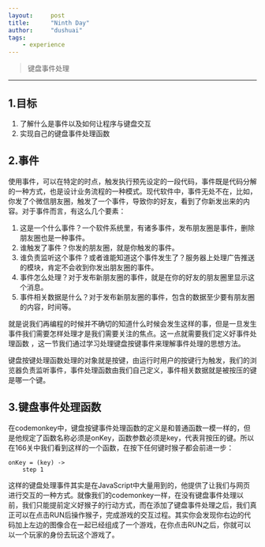 ```yaml
---
layout:     post
title:      "Ninth Day"
author:     "dushuai"
tags:
    - experience
---
```


> 键盘事件处理

<!--more-->

---

## 1.目标

1. 了解什么是事件以及如何让程序与键盘交互
2. 实现自己的键盘事件处理函数

## 2.事件

使用事件，可以在特定的时点，触发执行预先设定的一段代码，事件既是代码分解的一种方式，也是设计业务流程的一种模式。现代软件中，事件无处不在，比如，你发了个微信朋友圈，触发了一个事件，导致你的好友，看到了你新发出来的内容。对于事件而言，有这么几个要素：

1. 这是一个什么事件？一个软件系统里，有诸多事件，发布朋友圈是事件，删除朋友圈也是一种事件。
2. 谁触发了事件？你发的朋友圈，就是你触发的事件。
3. 谁负责监听这个事件？或者谁能知道这个事件发生了？服务器上处理广告推送的模块，肯定不会收到你发出朋友圈的事件。
4. 事件怎么处理？对于发布新朋友圈的事件，就是在你的好友的朋友圈里显示这个消息。
5. 事件相关数据是什么？对于发布新朋友圈的事件，包含的数据至少要有朋友圈的内容，时间等。

就是说我们再编程的时候并不确切的知道什么时候会发生这样的事，但是一旦发生事件我们需要怎样处理才是我们需要关注的焦点。这一点就需要我们定义好事件处理函数 ，这一节我们通过学习处理键盘按键事件来理解事件处理的思想方法。

键盘按键处理函数处理的对象就是按键，由运行时用户的按键行为触发，我们的浏览器负责监听事件，事件处理函数由我们自己定义，事件相关数据就是被按压的键是哪一个键。

## 3.键盘事件处理函数

在codemonkey中，键盘按键事件处理函数的定义是和普通函数一模一样的，但是他规定了函数名称必须是onKey，函数参数必须是key，代表背按压的键。所以在166关中我们看到这样的一个函数，在按下任何键时猴子都会前进一步：

```
onKey = (key) ->
    step 1
```

这样的键盘处理事件其实是在JavaScript中大量用到的，他提供了让我们与网页进行交互的一种方式。就像我们的codemonkey一样，在没有键盘事件处理以前，我们只能提前定义好猴子的行动方式，而在添加了键盘事件处理之后，我们真正可以在点击RUN后操作猴子，完成游戏的交互过程。其实你会发现你右边的代码加上左边的图像合在一起已经组成了一个游戏，在你点击RUN之后，你就可以以一个玩家的身份去玩这个游戏了。